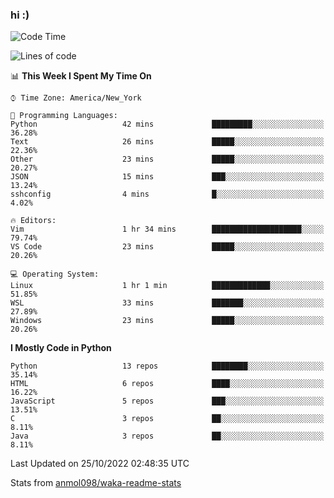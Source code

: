 ### hi :)

<!--START_SECTION:waka-->
![Code Time](http://img.shields.io/badge/Code%20Time-942%20hrs%2031%20mins-blue)

![Lines of code](https://img.shields.io/badge/From%20Hello%20World%20I%27ve%20Written-599%20Thousand%20lines%20of%20code-blue)

📊 **This Week I Spent My Time On** 

```text
⌚︎ Time Zone: America/New_York

💬 Programming Languages: 
Python                   42 mins             █████████░░░░░░░░░░░░░░░░   36.28% 
Text                     26 mins             █████░░░░░░░░░░░░░░░░░░░░   22.36% 
Other                    23 mins             █████░░░░░░░░░░░░░░░░░░░░   20.27% 
JSON                     15 mins             ███░░░░░░░░░░░░░░░░░░░░░░   13.24% 
sshconfig                4 mins              █░░░░░░░░░░░░░░░░░░░░░░░░   4.02%

🔥 Editors: 
Vim                      1 hr 34 mins        ████████████████████░░░░░   79.74% 
VS Code                  23 mins             █████░░░░░░░░░░░░░░░░░░░░   20.26%

💻 Operating System: 
Linux                    1 hr 1 min          █████████████░░░░░░░░░░░░   51.85% 
WSL                      33 mins             ███████░░░░░░░░░░░░░░░░░░   27.89% 
Windows                  23 mins             █████░░░░░░░░░░░░░░░░░░░░   20.26%

```

**I Mostly Code in Python** 

```text
Python                   13 repos            ████████░░░░░░░░░░░░░░░░░   35.14% 
HTML                     6 repos             ████░░░░░░░░░░░░░░░░░░░░░   16.22% 
JavaScript               5 repos             ███░░░░░░░░░░░░░░░░░░░░░░   13.51% 
C                        3 repos             ██░░░░░░░░░░░░░░░░░░░░░░░   8.11% 
Java                     3 repos             ██░░░░░░░░░░░░░░░░░░░░░░░   8.11%

```



 Last Updated on 25/10/2022 02:48:35 UTC
<!--END_SECTION:waka-->

Stats from [anmol098/waka-readme-stats](https://github.com/anmol098/waka-readme-stats)